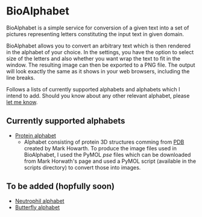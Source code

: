# BioAlphabet 

BioAlphabet is a simple service for conversion of a given text into a set of pictures 
representing letters constituting the input text in given domain. 

BioAlphabet allows you to convert an arbitrary text which is then rendered in the 
alphabet of your choice. In the settings, you have the option to select
size of the letters and also whether you want wrap the text to fit in the 
window. The resulting image can then be exported to a PNG file. 
The output will look exactly the same as it shows in your web browsers, 
including the line breaks.

Follows a lists of currently supported alphabets and alphabets which I intend
to add. Should you know about any other relevant alphabet, please [let me know](mailto:david.hoksza@gmail.com).

## Currently supported alphabets

- [Protein alphabet](http://www.bioch.ox.ac.uk/howarth/alphabet.htm)
    - Alphabet consisting of protein 3D structures comming from [PDB](https://www.ebi.ac.uk/pdbe/) created by
    Mark Howarth. To produce the image files used in BioAlphabet, I used the PyMOL *pse* files which 
    can be downloaded from Mark Horwath's page and used a PyMOL script (available in the scripts directory)
    to convert those into images. 
    
    
## To be added (hopfully soon)

- [Neutrophil alphabet](http://www.bloodjournal.org/content/121/18/3546?sso-checked=true)
- [Butterfly alphabet](http://www.butterflyalphabet.com/names/index.php)